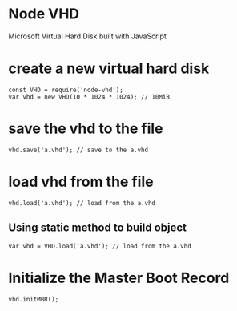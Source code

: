 # Node VHD
Microsoft Virtual Hard Disk built with JavaScript
# create a new virtual hard disk
```
const VHD = require('node-vhd');
var vhd = new VHD(10 * 1024 * 1024); // 10MiB
```
# save the vhd to the file
```
vhd.save('a.vhd'); // save to the a.vhd
```
# load vhd from the file
```
vhd.load('a.vhd'); // load from the a.vhd
```
## Using static method to build object
```
var vhd = VHD.load('a.vhd'); // load from the a.vhd
```
# Initialize the Master Boot Record
```
vhd.initMBR(); 
```

